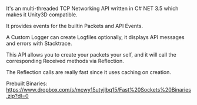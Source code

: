 It's an multi-threaded TCP Networking API written in C# NET 3.5 which makes it Unity3D compatible. 

It provides events for the builtin Packets and API Events.

A Custom Logger can create Logfiles optionally, it displays API messages and errors with Stacktrace. 

This API allows you to create your packets your self, and it will call the corresponding Received methods via Reflection.

The Reflection calls are really fast since it uses caching on creation.

Prebuilt Binaries:
https://www.dropbox.com/s/mcwy15utyjlbq15/Fast%20Sockets%20Binaries.zip?dl=0